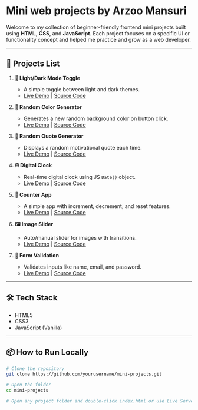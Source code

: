 <h1>Mini web projects by Arzoo Mansuri</h1>

Welcome to my collection of beginner-friendly frontend mini projects built using **HTML**, **CSS**, and **JavaScript**. Each project focuses on a specific UI or functionality concept and helped me practice and grow as a web developer.

---

## 🚀 Projects List

1. **🌙 Light/Dark Mode Toggle**
   - A simple toggle between light and dark themes.
   - [Live Demo](#) | [Source Code](#)

2. **🎨 Random Color Generator**
   - Generates a new random background color on button click.
   - [Live Demo](#) | [Source Code](#)

3. **💬 Random Quote Generator**
   - Displays a random motivational quote each time.
   - [Live Demo](#) | [Source Code](#)

4. **⏰ Digital Clock**
   - Real-time digital clock using JS `Date()` object.
   - [Live Demo](#) | [Source Code](#)

5. **🔢 Counter App**
   - A simple app with increment, decrement, and reset features.
   - [Live Demo](#) | [Source Code](#)

6. **🖼️ Image Slider**
   - Auto/manual slider for images with transitions.
   - [Live Demo](#) | [Source Code](#)

7. **📝 Form Validation**
   - Validates inputs like name, email, and password.
   - [Live Demo](#) | [Source Code](#)

---

## 🛠️ Tech Stack

- HTML5
- CSS3
- JavaScript (Vanilla)

---

## 📦 How to Run Locally

```bash
# Clone the repository
git clone https://github.com/yourusername/mini-projects.git

# Open the folder
cd mini-projects

# Open any project folder and double-click index.html or use Live Server
